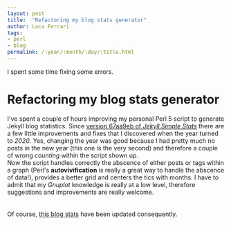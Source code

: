 ```yaml
---
layout: post
title:  "Refactoring my blog stats generator"
author: Luca Ferrari
tags:
- perl
- blog
permalink: /:year/:month/:day/:title.html
---
```

I spent some time fixing some errors.

# Refactoring my blog stats generator

I've spent a couple of hours improving my personal Perl 5 script to generate Jekyll blog statistics. Since [version 67aa9eb of *Jekyll Simple Stats*](https://github.com/fluca1978/jekyll-simple-stats/commit/67aa9ebd74b5a0f8c95111d8add55209d997931c) there are a few little improvements and fixes that I discovered when the year turned to *2020*. Yes, changing the year was good because I had pretty much no posts in the new year (this one is the very second) and therefore a couple of wrong *counting* within the script shown up.
<br/>
Now the script handles correctly the abscence of either posts or tags within a graph (Perl's **autovivification** is really a great way to handle the abscence of data!), provides a better grid and centers the tics with months. I have to admit that my *Gnuplot* knowledge is really at a low level, therefore suggestions and improvements are really welcome.
<br/>
<br/>
<br/>
Of course, [this blog stats](/stats) have been updated consequently.
